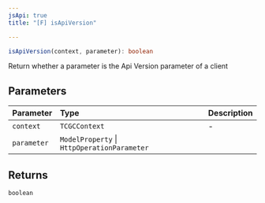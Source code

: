 ```yaml
---
jsApi: true
title: "[F] isApiVersion"

---
```

```ts
isApiVersion(context, parameter): boolean
```

Return whether a parameter is the Api Version parameter of a client

## Parameters

| Parameter | Type | Description |
| :------ | :------ | :------ |
| `context` | `TCGCContext` | - |
| `parameter` | `ModelProperty` \| `HttpOperationParameter` |  |

## Returns

`boolean`
